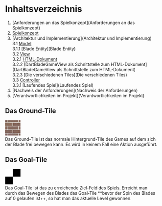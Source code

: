 # Inhaltsverzeichnis

1. [Anforderungen an das Spielkonzept](Anforderungen an das Spielkonzept)
2. [Spielkonzept](Spielkonzept)
3. [Architektur und Implementierung](Architektur und Implementierung)  
   3.1 [Model](Model)  
   3.1.1 [Blade Entity](Blade Entity)  
   3.2 [View](View)  
   3.2.1 [HTML-Dokument](HTML-Dokument)  
   3.2.2 [DartBladeGameView als Schnittstelle zum HTML-Dokument](DartBladeGameView als Schnittstelle zum HTML-Dokument)  
   3.2.3 [Die verschiedenen Tiles](Die verschiedenen Tiles)  
   3.3 [Controller](Controller)  
   3.3.1 [Laufendes Spiel](Laufendes Spiel)  
4. [Nachweis der Anforderungen](Nachweis der Anforderungen)
5. [Verantwortlichkeiten im Projekt](Verantwortlichkeiten im Projekt)  

## Das Ground-Tile  
![ground](uploads/9f60cffe5305edf0e4582c41764c856c/ground.jpg)  
Das Ground-Tile ist das normale Hintergrund-Tile des Games auf dem sich der Blade frei bewegen kann. Es wird in keinem Fall eine Aktion ausgeführt.  

## Das Goal-Tile  
![goal](uploads/5b6248fdbc12f2cc90e115a0b224f65a/goal.png)  
Das Goal-Tile ist das zu erreichende Ziel-Feld des Spiels. Erreicht man durch das Bewegen des Blades das Goal-Tile **bevor der Spin des Blades auf 0 gelaufen ist++, so hat man das aktuelle Level gewonnen.